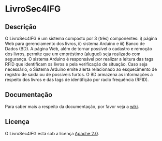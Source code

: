 # LivroSec4IFG

##  Descrição
O LivroSec4IFG é um sistema composto por 3 (três) componentes: i) página Web para gerenciamento dos livros, ii) sistema Arduino e iii) Banco de Dados (BD). A página Web, além de tornar possível o cadastro e remoção dos livros, permite que um empréstimo (aluguel) seja realizado com segurança. O sistema Arduino é responsável por realizar a leitura das tags RFID que identificam os livros e pela verificação de situação. Caso seja necessário, o Sistema Arduino emite alerta relacionado ao esquecimento de registro de saída ou de possíveis furtos. O BD  armazena as informações a respeito dos livros e das tags de identifição por radio frequência (RFID).

## Documentação
Para saber mais a respeito da documentação, por favor veja a [wiki](https://github.com/Psherman42000/LivroSec4IFG/wiki).

## Licença
O LivroSec4IFG está sob a licença [Apache 2.0](https://github.com/Psherman42000/LivroSec4IFG/blob/main/LICENSE).
